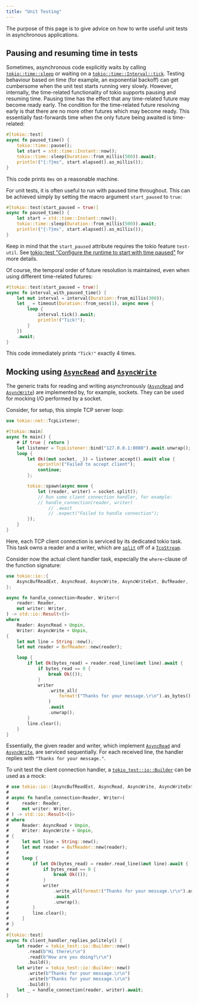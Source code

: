 ```yaml
---
title: "Unit Testing"
---
```


The purpose of this page is to give advice on how to write useful unit tests in
asynchronous applications.

## Pausing and resuming time in tests

Sometimes, asynchronous code explicitly waits by calling [`tokio::time::sleep`]
or waiting on a [`tokio::time::Interval::tick`]. Testing behaviour based on
time (for example, an exponential backoff) can get cumbersome when the unit
test starts running very slowly. However, internally, the time-related
functionality of tokio supports pausing and resuming time. Pausing time has the
effect that any time-related future may become ready early. The condition for
the time-related future resolving early is that there are no more other futures
which may become ready. This essentially fast-forwards time when the only
future being awaited is time-related:

```rust
#[tokio::test]
async fn paused_time() {
    tokio::time::pause();
    let start = std::time::Instant::now();
    tokio::time::sleep(Duration::from_millis(500)).await;
    println!("{:?}ms", start.elapsed().as_millis());
}
```

This code prints `0ms` on a reasonable machine.

For unit tests, it is often useful to run with paused time throughout. This can
be achieved simply by setting the macro argument `start_paused` to `true`:

```rust
#[tokio::test(start_paused = true)]
async fn paused_time() {
    let start = std::time::Instant::now();
    tokio::time::sleep(Duration::from_millis(500)).await;
    println!("{:?}ms", start.elapsed().as_millis());
}
```

Keep in mind that the `start_paused` attribute requires the tokio feature `test-util`.
See [tokio::test "Configure the runtime to start with time paused"](https://docs.rs/tokio/latest/tokio/attr.test.html#configure-the-runtime-to-start-with-time-paused) for more details.

Of course, the temporal order of future resolution is maintained, even when
using different time-related futures:

```rust
#[tokio::test(start_paused = true)]
async fn interval_with_paused_time() {
    let mut interval = interval(Duration::from_millis(300));
    let _ = timeout(Duration::from_secs(1), async move {
        loop {
            interval.tick().await;
            println!("Tick!");
        }
    })
    .await;
}
```

This code immediately prints `"Tick!"` exactly 4 times.

[`tokio::time::Interval::tick`]: https://docs.rs/tokio/1/tokio/time/struct.Interval.html#method.tick
[`tokio::time::sleep`]: https://docs.rs/tokio/1/tokio/time/fn.sleep.html

## Mocking using [`AsyncRead`] and [`AsyncWrite`]

The generic traits for reading and writing asynchronously ([`AsyncRead`] and
[`AsyncWrite`]) are implemented by, for example, sockets. They can be used for
mocking I/O performed by a socket.

Consider, for setup, this simple TCP server loop:

```rust
use tokio::net::TcpListener;

#[tokio::main]
async fn main() {
    # if true { return }
    let listener = TcpListener::bind("127.0.0.1:8080").await.unwrap();
    loop {
        let Ok((mut socket, _)) = listener.accept().await else {
            eprintln!("Failed to accept client");
            continue;
        };

        tokio::spawn(async move {
            let (reader, writer) = socket.split();
            // Run some client connection handler, for example:
            // handle_connection(reader, writer)
                // .await
                // .expect("Failed to handle connection");
        });
    }
}
```

Here, each TCP client connection is serviced by its dedicated tokio task. This
task owns a reader and a writer, which are [`split`] off of a [`TcpStream`].

Consider now the actual client handler task, especially the `where`-clause of the
function signature:

```rust
use tokio::io::{
    AsyncBufReadExt, AsyncRead, AsyncWrite, AsyncWriteExt, BufReader,
};

async fn handle_connection<Reader, Writer>(
    reader: Reader,
    mut writer: Writer,
) -> std::io::Result<()>
where
    Reader: AsyncRead + Unpin,
    Writer: AsyncWrite + Unpin,
{
    let mut line = String::new();
    let mut reader = BufReader::new(reader);

    loop {
        if let Ok(bytes_read) = reader.read_line(&mut line).await {
            if bytes_read == 0 {
                break Ok(());
            }
            writer
                .write_all(
                    format!("Thanks for your message.\r\n").as_bytes()
                )
                .await
                .unwrap();
        }
        line.clear();
    }
}
```

Essentially, the given reader and writer, which implement [`AsyncRead`] and
[`AsyncWrite`], are serviced sequentially. For each received line, the handler
replies with `"Thanks for your message."`.

To unit test the client connection handler, a [`tokio_test::io::Builder`] can
be used as a mock:

```rust
# use tokio::io::{AsyncBufReadExt, AsyncRead, AsyncWrite, AsyncWriteExt, BufReader};
# 
# async fn handle_connection<Reader, Writer>(
#     reader: Reader,
#     mut writer: Writer,
# ) -> std::io::Result<()>
# where
#     Reader: AsyncRead + Unpin,
#     Writer: AsyncWrite + Unpin,
# {
#     let mut line = String::new();
#     let mut reader = BufReader::new(reader);
#
#     loop {
#         if let Ok(bytes_read) = reader.read_line(&mut line).await {
#             if bytes_read == 0 {
#                 break Ok(());
#             }
#             writer
#                 .write_all(format!("Thanks for your message.\r\n").as_bytes())
#                 .await
#                 .unwrap();
#         }
#         line.clear();
#     }
# }
#
#[tokio::test]
async fn client_handler_replies_politely() {
    let reader = tokio_test::io::Builder::new()
        .read(b"Hi there\r\n")
        .read(b"How are you doing?\r\n")
        .build();
    let writer = tokio_test::io::Builder::new()
        .write(b"Thanks for your message.\r\n")
        .write(b"Thanks for your message.\r\n")
        .build();
    let _ = handle_connection(reader, writer).await;
}
```

[`AsyncRead`]: https://docs.rs/tokio/latest/tokio/io/trait.AsyncRead.html
[`AsyncWrite`]: https://docs.rs/tokio/latest/tokio/io/trait.AsyncWrite.html
[`split`]: https://docs.rs/tokio/latest/tokio/net/struct.TcpStream.html#method.split
[`TcpStream`]: https://docs.rs/tokio/latest/tokio/net/struct.TcpStream.html
[`tokio_test::io::Builder`]: https://docs.rs/tokio-test/latest/tokio_test/io/struct.Builder.html
